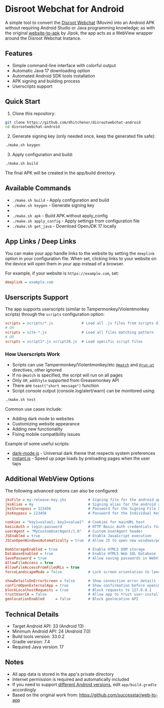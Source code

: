 # Disroot Webchat for Android
A simple tool to convert the  [Disroot Webchat](https://webchat.disroot.org) (Movim) into an Android APK without requiring Android Studio or Java programming knowledge; as with the original [website-to-apk](https://github.com/Jipok/website-to-apk) by Jipok, the app acts as a WebView wrapper around the Disroot Webchat Instance.

## Features

- Simple command-line interface with colorful output
- Automatic Java 17 downloading option
- Automated Android SDK tools installation
- APK signing and building process
- Userscripts support

## Quick Start

1. Clone this repository:
```bash
git clone https://github.com/dhitchenor/disrootwebchat-android
cd disrootwebchat-android
```

2. Generate signing key (only needed once, keep the generated file safe):
```bash
./make.sh keygen
```

3. Apply configuration and build:
```bash
./make.sh build
```

The final APK will be created in the app/build directory.


## Available Commands

- `./make.sh build` - Apply configuration and build
- `./make.sh keygen` - Generate signing key
-
- `./make.sh apk` - Build APK without apply_config
- `./make.sh apply_config` - Apply settings from configuration file
- `./make.sh get_java` - Download OpenJDK 17 locally

## App Links / Deep Links

You can make your app handle links to the website by setting the `deeplink` option in your configuration file. When set, clicking links to your website on the device will open them in your app instead of a browser.

For example, if your website is `https://example.com`, set:
```ini
deeplink = example.com
```

## Userscripts Support

The app supports userscripts (similar to Tampermonkey/Violentmonkey scripts) through the `scripts` configuration option:

```ini
scripts = scripts/*.js             # Load all .js files from scripts directory
# OR
scripts = site-*.js                # Load all files matching pattern
# OR
scripts = script1*.js script20.js  # Load specific script files
```

### How Userscripts Work

- Scripts can use Tampermonkey/Violentmonkey/etc [`@match`](https://violentmonkey.github.io/api/metadata-block/#match--exclude-match) and [`@run-at`](https://violentmonkey.github.io/api/metadata-block/#run-at) directives, other ignored
- If no `@match` is specified, the script will run on all pages
- Only `GM_addStyle` supported from Greasemonkey API
- There are `toast("short message")` function
- Script console output (console.log/alert/warn) can be monitored using:
```bash
./make.sh test
```

Common use cases include:
- Adding dark mode to websites
- Customizing website appearance
- Adding new functionality
- Fixing mobile compatibility issues

Example of some useful scripts:
- [dark-mode.js](https://gist.github.com/Jipok/01d12591491816625649a467db898518) - Universal dark theme that respects system preferences
- [instant.js](https://raw.githubusercontent.com/instantpage/instant.page/refs/heads/master/instantpage.js) - Speed up page loads by preloading pages when the user taps

## Additional WebView Options
The following advanced options can also be configured:
```ini
jksFile = my-release-key.jks          # Signing file for the android app
jksAlias = my                         # Signing alias for the android app
jksStorepass = 123456                 # Password for the Signing File Store
jksKeypass = 123456                   # Password for the Individual Key

cookies = "key1=value1; key2=value2"  # Cookies for mainURL host
basicAuth = login:password            # HTTP Basic Auth credentials for mainURL host
userAgent = "MyCustomUserAgent/1.0"   # Custom UserAgent header
JSEnabled = true                      # Enable JavaScript execution
JSCanOpenWindowsAutomatically = true  # Allow JS to open new windows/popups

DomStorageEnabled = true              # Enable HTML5 DOM storage
DatabaseEnabled = true                # Enable HTML5 Web SQL Database
SavePassword = true                   # Allow saving passwords in WebView
AllowFileAccess = true
AllowFileAccessFromFileURLs = true
forceLandscapeMode = false            # Lock screen orientation to landscape

showDetailsOnErrorScreen = false      # Show connection error details for user
confirmOpenExternalApp = true         # Show confirmation before opening external app
blockLocalhostRequests = true         # Block requests to 127.0.0.1
trustUserCA = false                   # Allow app to trust user-installed SSL certs
geolocationEnabled     = false        # Block geolocation API
```

## Technical Details

- Target Android API: 33 (Android 13)
- Minimum Android API: 24 (Android 7.0)
- Build tools version: 33.0.2
- Gradle version: 7.4
- Required Java version: 17

## Notes

- All app data is stored in the app's private directory
- Internet permission is required and automatically included
- If you need to support [different Android versions](https://apilevels.com/), edit `app/build.gradle` accordingly
- Based on the original work from: https://github.com/successtar/web-to-app
